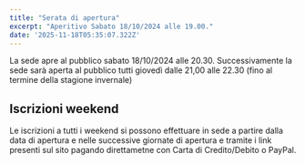 ```yaml
---
title: "Serata di apertura"
excerpt: "Aperitivo Sabato 18/10/2024 alle 19.00."
date: '2025-11-18T05:35:07.322Z'
---
```


La sede apre al pubblico sabato 18/10/2024 alle 20.30.
Successivamente la sede sarà aperta al pubblico tutti giovedì dalle 21,00 alle 22.30 (fino al termine della stagione invernale)

## Iscrizioni weekend

Le iscrizioni a tutti i weekend si possono effettuare in sede a partire dalla data di apertura e nelle successive giornate di apertura e tramite i link presenti sul sito pagando direttametne con Carta di Credito/Debito o PayPal.
